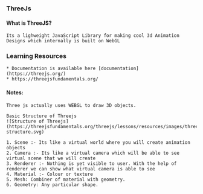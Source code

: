 ### ThreeJs

#### What is ThreeJS?

	Its a lighweight JavaScript Library for making cool 3d Animation Designs which internally is built on WebGL

### Learning Resources

	* Documentation is available here [documentation](https://threejs.org/)
	* https://threejsfundamentals.org/

#### Notes:

	Three js actually uses WEBGL to draw 3D objects.

	Basic Structure of Threejs
	![Structure of Threejs](https://threejsfundamentals.org/threejs/lessons/resources/images/threejs-structure.svg)

	1. Scene :- Its like a virtual world where you will create animation objects
	2. Camera :- Its like a virtual camera which will be able to see virtual scene that we will create
	3. Renderer :- Nothing is yet visible to user. With the help of renderer we can show what virtual camera is able to see
	4. Material :- Colour or texture
	5. Mesh: Combiner of material with geometry.
	6. Geometry: Any particular shape.
